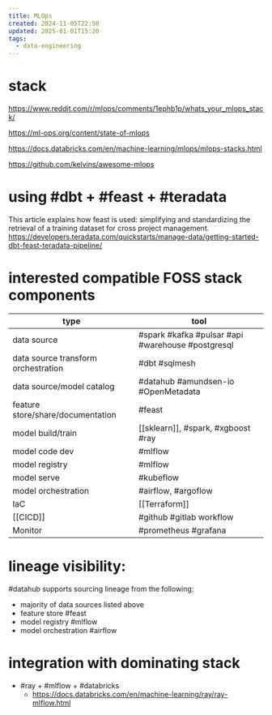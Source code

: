 ```yaml
---
title: MLOps
created: 2024-11-05T22:50
updated: 2025-01-01T15:20
tags:
  - data-engineering
---
```


# stack
https://www.reddit.com/r/mlops/comments/1ephb1p/whats_your_mlops_stack/

https://ml-ops.org/content/state-of-mlops

https://docs.databricks.com/en/machine-learning/mlops/mlops-stacks.html

https://github.com/kelvins/awesome-mlops


# using #dbt + #feast + #teradata
This article explains how feast is used: simplifying and standardizing the retrieval of a training dataset for cross project management.
https://developers.teradata.com/quickstarts/manage-data/getting-started-dbt-feast-teradata-pipeline/

# interested compatible FOSS stack components

| type                                | tool                                              |
| ----------------------------------- | ------------------------------------------------- |
| data source                         | #spark #kafka #pulsar #api #warehouse #postgresql |
| data source transform orchestration | #dbt #sqlmesh                                     |
| data source/model catalog           | #datahub #amundsen-io #OpenMetadata               |
| feature store/share/documentation   | #feast                                            |
| model build/train                   | [[sklearn]], #spark, #xgboost #ray                |
| model code dev                      | #mlflow                                           |
| model registry                      | #mlflow                                           |
| model serve                         | #kubeflow                                         |
| model orchestration                 | #airflow, #argoflow                               |
| IaC                                 | [[Terraform]]                                     |
| [[CICD]]                            | #github #gitlab workflow                          |
| Monitor                             | #prometheus #grafana                              |

# lineage visibility:

#datahub supports sourcing lineage from the following:

- majority of data sources listed above
- feature store #feast
- model registry #mlflow
- model orchestration #airflow

# integration with dominating stack
- #ray + #mlflow + #databricks 
	- https://docs.databricks.com/en/machine-learning/ray/ray-mlflow.html
